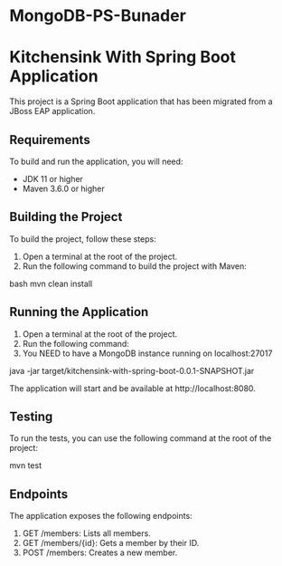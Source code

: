 # MongoDB-PS-Bunader

# Kitchensink With Spring Boot Application

This project is a Spring Boot application that has been migrated from a JBoss EAP application.

## Requirements

To build and run the application, you will need:

- JDK 11 or higher
- Maven 3.6.0 or higher

## Building the Project

To build the project, follow these steps:

1. Open a terminal at the root of the project.
2. Run the following command to build the project with Maven:

bash
mvn clean install

## Running the Application
1. Open a terminal at the root of the project.
2. Run the following command:
3. You NEED to have a MongoDB instance running on localhost:27017

java -jar target/kitchensink-with-spring-boot-0.0.1-SNAPSHOT.jar

The application will start and be available at http://localhost:8080.

## Testing
To run the tests, you can use the following command at the root of the project:

mvn test

## Endpoints

The application exposes the following endpoints:

1. GET /members: Lists all members.
2. GET /members/{id}: Gets a member by their ID.
3. POST /members: Creates a new member.